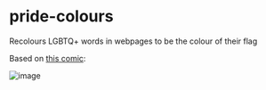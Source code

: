 # pride-colours
Recolours LGBTQ+ words in webpages to be the colour of their flag

Based on [this comic](https://www.reddit.com/r/lgballt/comments/hgdbzm/were_always_better_at_the_jokes_and_puns_tbh/fw3jkwi/):

![image](https://user-images.githubusercontent.com/25210618/121970785-52c4d180-cd45-11eb-8562-b36d0db6f064.png)
